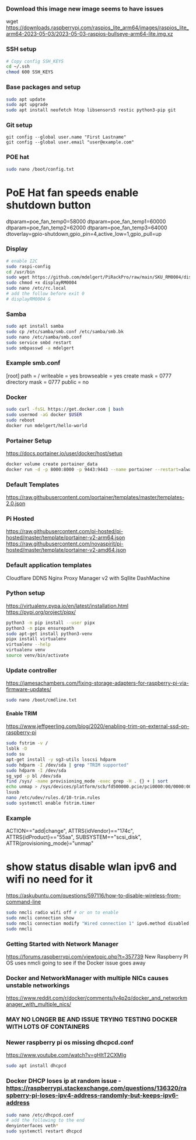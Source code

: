 ### Download this image new image seems to have issues
wget https://downloads.raspberrypi.com/raspios_lite_arm64/images/raspios_lite_arm64-2023-05-03/2023-05-03-raspios-bullseye-arm64-lite.img.xz

### SSH setup
```bash
# Copy config SSH_KEYS
cd ~/.ssh
chmod 600 SSH_KEYS
```

### Base packages and setup
```bash
sudo apt update
sudo apt upgrade
sudo apt install neofetch htop libsensors5 restic python3-pip git
```

### Git setup
```
git config --global user.name "First Lastname"
git config --global user.email "user@example.com"
```

### POE hat
```bash
sudo nano /boot/config.txt
```

# PoE Hat fan speeds enable shutdown button
dtparam=poe_fan_temp0=58000
dtparam=poe_fan_temp1=60000
dtparam=poe_fan_temp2=62000
dtparam=poe_fan_temp3=64000
dtoverlay=gpio-shutdown,gpio_pin=4,active_low=1,gpio_pull=up

### Display
```bash
# enable I2C
sudo raspi-config 
cd /usr/bin
sudo wget https://github.com/mdelgert/PiRackPro/raw/main/SKU_RM0004/displayRM0004
sudo chmod +x displayRM0004
sudo nano /etc/rc.local 
# add the follow before exit 0
# displayRM0004 &
```

### Samba
```bash
sudo apt install samba
sudo cp /etc/samba/smb.conf /etc/samba/smb.bk
sudo nano /etc/samba/smb.conf
sudo service smbd restart
sudo smbpasswd -a mdelgert
```

### Example smb.conf
[root]
   path = /
   writeable = yes
   browseable = yes
   create mask = 0777
   directory mask = 0777
   public = no

### Docker
```bash
sudo curl -fsSL https://get.docker.com | bash
sudo usermod -aG docker $USER
sudo reboot
docker run mdelgert/hello-world
```

### Portainer Setup
https://docs.portainer.io/user/docker/host/setup
```bash
docker volume create portainer_data
docker run -d -p 8000:8000 -p 9443:9443 --name portainer --restart=always -v /var/run/docker.sock:/var/run/docker.sock -v portainer_data:/data portainer/portainer-ee:latest
```

### Default Templates
https://raw.githubusercontent.com/portainer/templates/master/templates-2.0.json

### Pi Hosted
https://raw.githubusercontent.com/pi-hosted/pi-hosted/master/template/portainer-v2-arm64.json
https://raw.githubusercontent.com/novaspirit/pi-hosted/master/template/portainer-v2-amd64.json

### Default application templates
Cloudflare DDNS
Nginx Proxy Manager v2 with Sqllite
DashMachine 

### Python setup
https://virtualenv.pypa.io/en/latest/installation.html
https://pypi.org/project/pipx/

```bash
python3 -m pip install --user pipx
python3 -m pipx ensurepath
sudo apt-get install python3-venv
pipx install virtualenv
virtualenv --help
virtualenv venv
source venv/bin/activate
```

### Update controller
https://jamesachambers.com/fixing-storage-adapters-for-raspberry-pi-via-firmware-updates/
```bash
sudo nano /boot/cmdline.txt
```

#### Enable TRIM
https://www.jeffgeerling.com/blog/2020/enabling-trim-on-external-ssd-on-raspberry-pi
```bash
sudo fstrim -v /
lsblk -D
sudo su
apt-get install -y sg3-utils lsscsi hdparm
sudo hdparm -I /dev/sda | grep "TRIM supported"
sudo hdparm -I /dev/sda
sg_vpd -p bl /dev/sda
find /sys/ -name provisioning_mode -exec grep -H . {} + | sort
echo unmap > /sys/devices/platform/scb/fd500000.pcie/pci0000:00/0000:00:00.0/0000:01:00.0/usb2/2-2/2-2:1.0/host0/target0:0:0/0:0:0:0/scsi_disk/0:0:0:0/provisioning_mode
lsusb
nano /etc/udev/rules.d/10-trim.rules
sudo systemctl enable fstrim.timer
```

### Example
ACTION=="add|change", ATTRS{idVendor}=="174c", ATTRS{idProduct}=="55aa", SUBSYSTEM=="scsi_disk", ATTR{provisioning_mode}="unmap"

# show status disable wlan ipv6 and wifi no need for it
https://askubuntu.com/questions/597116/how-to-disable-wireless-from-command-line
```bash
sudo nmcli radio wifi off # or on to enable
sudo nmcli connection show
sudo nmcli connection modify "Wired connection 1" ipv6.method disabled
sudo nmcli
```

### Getting Started with Network Manager
https://forums.raspberrypi.com/viewtopic.php?t=357739
New Raspberry PI OS uses nmcli going to see if the Docker issue goes away

### Docker and NetworkManager with multiple NICs causes unstable networkings
https://www.reddit.com/r/docker/comments/lv4p2q/docker_and_networkmanager_with_multiple_nics/

### MAY NO LONGER BE AND ISSUE TRYING TESTING DOCKER WITH LOTS OF CONTAINERS ####################################################

### Newer raspberry pi os missing dhcpcd.conf
https://www.youtube.com/watch?v=gHItT2CXMlg
```bash
sudo apt install dhcpcd
```

### Docker DHCP loses ip at random issue - https://raspberrypi.stackexchange.com/questions/136320/raspberry-pi-loses-ipv4-address-randomly-but-keeps-ipv6-address
```bash
sudo nano /etc/dhcpcd.conf
# add the following to the end
denyinterfaces veth*
sudo systemctl restart dhcpcd
```